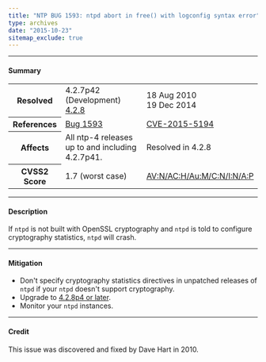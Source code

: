 ```yaml
---
title: "NTP BUG 1593: ntpd abort in free() with logconfig syntax error"
type: archives
date: "2015-10-23"
sitemap_exclude: true
---
```


* * *

#### Summary

<table>
  <tbody>
	<tr>
		<th><b>Resolved</b></th>
		<td>4.2.7p42 (Development)<br> <a href="/support/securitynotice/4_2_8-release-announcement/">4.2.8</a></td>
		<td>18 Aug 2010<br> 19 Dec 2014</td>
	</tr>
	<tr>
		<th><b>References</b></th>
		<td><a href="https://bugs.ntp.org/show_bug.cgi?id=1593">Bug 1593</a></td>
		<td><a href="https://nvd.nist.gov/vuln/detail/CVE-2015-5194">CVE-2015-5194</a></td>
	</tr>
	<tr>
		<th><b>Affects</b></th>
		<td>All ntp-4 releases up to and including 4.2.7p41.</td>
		<td>Resolved in 4.2.8</td>
	</tr>
	<tr>
		<th><b>CVSS2 Score</b></th>
		<td>1.7 (worst case)</td>
		<td><a href="https://nvd.nist.gov/vuln-metrics/cvss/v2-calculator?calculator&version=2&vector=(AV:N/AC:H/Au:M/C:N/I:N/A:P)">AV:N/AC:H/Au:M/C:N/I:N/A:P</a></td>
	</tr>	
  </tbody>	
</table>

* * *
    
#### Description 

If `ntpd` is not built with OpenSSL cryptography and `ntpd` is told to configure cryptography statistics, `ntpd` will crash.

* * *
    
#### Mitigation

* Don't specify cryptography statistics directives in unpatched releases of `ntpd` if your `ntpd` doesn't support cryptography.
* Upgrade to [4.2.8p4 or later](/downloads).
* Monitor your `ntpd` instances. 

* * *

#### Credit

This issue was discovered and fixed by Dave Hart in 2010.